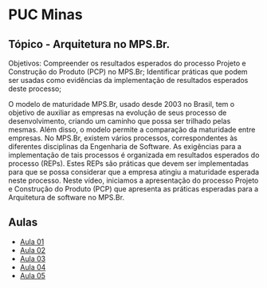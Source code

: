 # PUC Minas

## Tópico - Arquitetura no MPS.Br. 

Objetivos:
  Compreender os resultados esperados do processo Projeto e Construção do Produto (PCP) no MPS.Br;
  Identificar práticas que podem ser usadas como evidências da implementação de resultados esperados deste processo;

O modelo de maturidade MPS.Br, usado desde 2003 no Brasil, tem o objetivo de auxiliar as empresas na evolução de seus processo de desenvolvimento, criando um caminho que possa ser trilhado pelas mesmas. Além disso, o modelo permite a comparação da maturidade entre empresas. No MPS.Br, existem vários processos, correspondentes às diferentes disciplinas da Engenharia de Software. As exigências para a implementação de tais processos é organizada em resultados esperados do processo (REPs). Estes REPs são práticas que devem ser implementadas para que se possa considerar que a empresa atingiu a maturidade esperada neste processo. Neste vídeo, iniciamos a apresentação do processo Projeto e Construção do Produto (PCP) que apresenta as práticas esperadas para a Arquitetura de software no MPS.Br.


## Aulas
  - [Aula 01](./aula-01/readme.md)
  - [Aula 02](./aula-02/readme.md)
  - [Aula 03](./aula-03/readme.md)
  - [Aula 04](./aula-04/readme.md)
  - [Aula 05](./aula-05/readme.md)